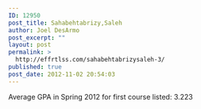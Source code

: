 ```yaml
---
ID: 12950
post_title: Sahabehtabrizy,Saleh
author: Joel DesArmo
post_excerpt: ""
layout: post
permalink: >
  http://effrtlss.com/sahabehtabrizysaleh-3/
published: true
post_date: 2012-11-02 20:54:03
---
```

<p>Average GPA in Spring 2012 for first course listed: 3.223</p>